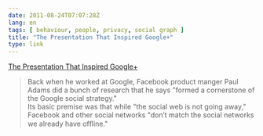 ```yaml
---
date: 2011-08-24T07:07:28Z
lang: en
tags: [ behaviour, people, privacy, social graph ]
title: "The Presentation That Inspired Google+"
type: link
---
```


[The Presentation That Inspired
Google+](http://www.businessinsider.com/heres-the-presentation-that-inspired-google-2011-7)

> Back when he worked at Google, Facebook product manger Paul Adams did
> a bunch of research that he says "formed a cornerstone of the Google
> social strategy."\
> Its basic premise was that while "the social web is not going away,"
> Facebook and other social networks  \"donʼt match the social networks
> we already have ofﬂine."

